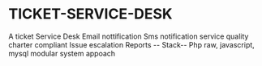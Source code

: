 # TICKET-SERVICE-DESK
A ticket Service Desk 
Email nottification
Sms notification
service quality charter compliant
Issue escalation
Reports
-- Stack--
Php raw, javascript, mysql
modular system appoach
